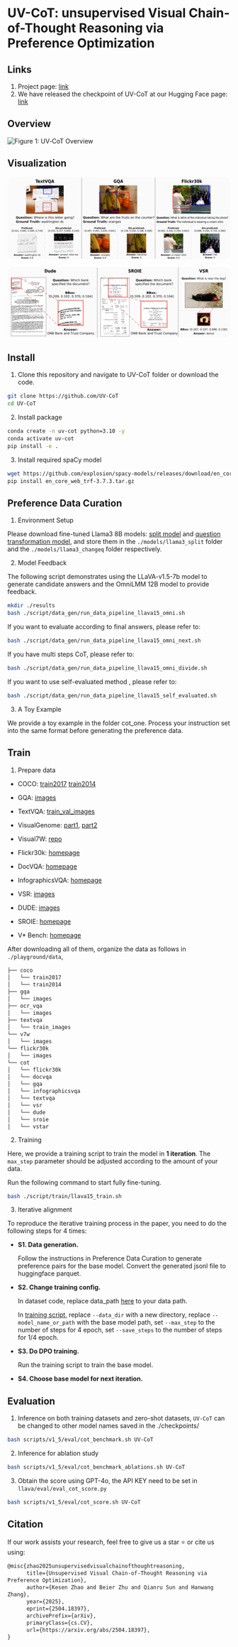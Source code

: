 # UV-CoT: unsupervised Visual Chain-of-Thought Reasoning via Preference Optimization

## Links
1. Project page: [link](https://kesenzhao.github.io/my_project/projects/UV-CoT.html
)
2. We have released the checkpoint of UV-CoT at our Hugging Face page: [link](https://huggingface.co/kesenZhaoNTU/UV-CoT)

## Overview

![Figure 1: UV‑CoT Overview](./images/fig1.svg) 


## Visualization

 ![fig5_v1.2.pdf](./images/fig5_v1.2.svg) 

 ![fig6_v1.2.pdf](./images/fig6_v1.2.svg) 


## Install

1. Clone this repository and navigate to UV-CoT folder or download the code.
```bash
git clone https://github.com/UV-CoT
cd UV-CoT
```

2. Install package
```bash
conda create -n uv-cot python=3.10 -y
conda activate uv-cot
pip install -e .
```
3. Install required spaCy model
```bash
wget https://github.com/explosion/spacy-models/releases/download/en_core_web_trf-3.7.3/en_core_web_trf-3.7.3.tar.gz
pip install en_core_web_trf-3.7.3.tar.gz
```




## Preference Data Curation
1. Environment Setup

Please download fine-tuned Llama3 8B models: [split model](https://thunlp.oss-cn-qingdao.aliyuncs.com/rlaifv_llama3_split_model.tar.gz) and [question transformation model](https://thunlp.oss-cn-qingdao.aliyuncs.com/rlaifv_llama3_changeq_model.tar.gz), and store them in the `./models/llama3_split` folder and the `./models/llama3_changeq` folder respectively.

2. Model Feedback

The following script demonstrates using the LLaVA-v1.5-7b model to generate candidate answers and the OmniLMM 12B model to provide feedback.

```bash
mkdir ./results
bash ./script/data_gen/run_data_pipeline_llava15_omni.sh
```

If you want to evaluate according to final answers, please refer to:

```bash
bash ./script/data_gen/run_data_pipeline_llava15_omni_next.sh
```

If you have multi steps CoT, please refer to:

```bash
bash ./script/data_gen/run_data_pipeline_llava15_omni_divide.sh
```

If you want to use self-evaluated method , please refer to:

```bash
bash ./script/data_gen/run_data_pipeline_llava15_self_evaluated.sh
```

3. A Toy Example

We provide a toy example in the folder cot_one. Process your instruction set into the same format before generating the preference data.



## Train

1. Prepare data


- COCO: [train2017](http://images.cocodataset.org/zips/train2017.zip) [train2014](http://images.cocodataset.org/zips/train2014.zip)

- GQA: [images](https://downloads.cs.stanford.edu/nlp/data/gqa/images.zip)

- TextVQA: [train_val_images](https://dl.fbaipublicfiles.com/textvqa/images/train_val_images.zip)

- VisualGenome: [part1](https://cs.stanford.edu/people/rak248/VG_100K_2/images.zip), [part2](https://cs.stanford.edu/people/rak248/VG_100K_2/images2.zip)

- Visual7W: [repo](https://github.com/yukezhu/visual7w-toolkit)

- Flickr30k: [homepage](https://shannon.cs.illinois.edu/DenotationGraph/)

- DocVQA: [homepage](https://www.docvqa.org/datasets/docvqa)

- InfographicsVQA: [homepage](https://www.docvqa.org/datasets/infographicvqa)

- VSR: [images](https://www.dropbox.com/s/0s3bj25s62crjh2/vsr_images.zip?dl=0)

- DUDE: [images](https://huggingface.co/datasets/jordyvl/DUDE_loader/blob/main/data/DUDE_train-val-test_binaries.tar.gz)

- SROIE: [homepage](https://rrc.cvc.uab.es/?ch=13&com=downloads)

- V* Bench: [homepage](https://huggingface.co/datasets/craigwu/vstar_bench)

  

After downloading all of them, organize the data as follows in `./playground/data`,

```
├── coco
│   └── train2017
│   └── train2014
├── gqa
│   └── images
├── ocr_vqa
│   └── images
├── textvqa
│   └── train_images
└── v7w
│   └── images
└── flickr30k
│   └── images
└── cot
│   └── flickr30k
│   └── docvqa
│   └── gqa
│   └── infographicsvqa
│   └── textvqa
│   └── vsr
│   └── dude
│   └── sroie
│   └── vstar
```

2. Training

Here, we provide a training script to train the model in **1 iteration**. The `max_step` parameter should be adjusted according to the amount of your data.

Run the following command to start fully fine-tuning.

```bash
bash ./script/train/llava15_train.sh
```



3. Iterative alignment

To reproduce the iterative training process in the paper, you need to do the following steps for 4 times:
- **S1. Data generation.**

  Follow the instructions in Preference Data Curation to generate preference pairs for the base model. Convert the generated jsonl file to huggingface parquet.
- **S2. Change training config.**

  In dataset code, replace data_path [here](muffin/data/datasets.py#L38) to your data path.

  In [training script](script/train/llava15_train.sh), replace `--data_dir` with a new directory, replace `--model_name_or_path` with the base model path, set `--max_step` to the number of steps for 4 epoch, set `--save_steps` to the number of steps for 1/4 epoch.
- **S3. Do DPO training.**

  Run the training script to train the base model.
- **S4. Choose base model for next iteration.**

  

## Evaluation

1. Inference on both training datasets and zero-shot datasets, `UV-CoT` can be changed to other model names saved in the ./checkpoints/

```bash
bash scripts/v1_5/eval/cot_benchmark.sh UV-CoT
```

2. Inference for ablation study

```bash
bash scripts/v1_5/eval/cot_benchmark_ablations.sh UV-CoT
```

3. Obtain the score using GPT-4o, the API KEY need to be set in `llava/eval/eval_cot_score.py`

```bash
bash scripts/v1_5/eval/cot_score.sh UV-CoT
```




## Citation

If our work assists your research, feel free to give us a star ⭐ or cite us using:

```
@misc{zhao2025unsupervisedvisualchainofthoughtreasoning,
      title={Unsupervised Visual Chain-of-Thought Reasoning via Preference Optimization}, 
      author={Kesen Zhao and Beier Zhu and Qianru Sun and Hanwang Zhang},
      year={2025},
      eprint={2504.18397},
      archivePrefix={arXiv},
      primaryClass={cs.CV},
      url={https://arxiv.org/abs/2504.18397}, 
}
```

## 
